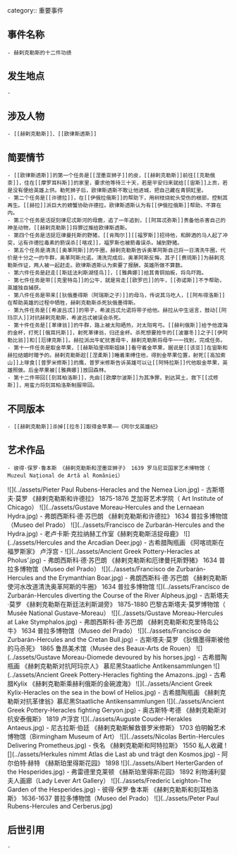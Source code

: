 category:: 重要事件
## 事件名称
	- 赫剌克勒斯的十二件功绩
## 发生地点
	-
## 涉及人物
	- [[赫剌克勒斯]]、[[欧律斯透斯]]
## 简要情节
	- [[欧律斯透斯]]的第一个任务是[[涅墨亚狮子]]的皮，[[赫剌克勒斯]]前往[[克勒俄柰]]，住在[[摩罗耳科斯]]的家里，要求他等待三十天，若是平安归来就给[[宙斯]]上贡，若是没有便给英雄上供。勒死狮子后，欧律斯透斯不敢让他进城，把自己藏在青铜缸里。
	- 第二个任务是[[许德拉]]，在[[伊俄拉俄斯]]的帮助下，用树枝烧蛇头受伤的根部，控制其再生。[[赫拉]]派巨大的螃蟹协助许德拉。欧律斯透斯认为有[[伊俄拉俄斯]]帮助，不算在内。
	- 第三个任务是活捉刻律尼忒斯河的母鹿，追了一年追到，[[阿耳忒弥斯]]责备他杀害自己的神圣动物，[[赫剌克勒斯]]将罪过推给欧律斯透斯。
	- 第四个任务是活捉厄律曼托斯的野猪，[[肯陶尔]][[福罗斯]]招待他，和醉酒的马人起了冲突，沾有许德拉毒素的箭误杀[[喀戎]]，福罗斯也被箭毒误杀。捕到野猪。
	- 第五个任务是清洗[[奥革阿斯]]的牛圈，赫剌克勒斯告诉奥革阿斯自己将一日清洗牛圈，代价是十分之一的牛群，奥革阿斯允诺。清洗完成后，奥革阿斯反悔，其子[[费琉斯]]为赫剌克勒斯作证，两人被一起赶走。欧律斯透斯认为索要了报酬，英雄所做不算数。
	- 第六件任务是赶走[[斯廷法利斯湖怪鸟]]，[[雅典娜]]给其青铜拍板，将鸟吓跑。
	- 第七件任务是带[[克里特岛]]的公牛，就是背走[[欧罗巴]]的牛，[[弥诺斯]]不予帮助，英雄独自捕获。
	- 第八件任务是带来[[狄俄墨得斯（阿瑞斯之子）]]的母马，传说其马吃人，[[阿布得洛斯]]在帮助英雄的过程中牺牲，赫剌克勒斯杀死狄俄墨得斯。
	- 第九件任务是[[希波吕忒]]的带子，希波吕忒允诺将带子给他。赫拉从中生谣言，鼓动[[阿玛宗人]]对抗赫剌克勒斯，希波吕忒被误会杀死。
	- 第十件任务是[[革律翁]]的牛群，路上被太阳晒热，对太阳弯弓。[[赫利俄斯]]给予他渡海的金杯，打死[[俄耳托斯]]，射死革律翁，归还金杯。杀死想要抢牛的[[波塞冬]]之子[[伊阿勒比翁]]和[[厄律克斯]]。赫拉派出牛虻扰害母牛，赫剌克勒斯将母牛一一找到，完成任务。
	- 第十一件任务是取金苹果，[[赫斯珀里得斯姐妹]]看守着金苹果，据说是[[该亚]]在宙斯和赫拉结婚时赠予的。赫剌克勒斯趁[[涅柔斯]]睡着束缚住他，得到金苹果位置，射死[[高加索山]]上啄食[[普罗米修斯]]的鹰，普罗米修斯告诉英雄可以让[[阿特拉斯]]代他取金苹果，英雄照做。后金苹果被[[雅典娜]]放回森林。
	- 第十二件带回[[刻耳柏洛斯]]，先由[[欧摩尔波斯]]为其净罪，到达冥土，救下[[忒修斯]]，用蛮力将刻耳柏洛斯制服带回。
## 不同版本
	- [[赫剌克勒斯]]杀掉[[拉冬]]取得金苹果——《阿尔戈英雄纪》
## 艺术作品
	- 彼得·保罗·鲁本斯 《赫剌克勒斯和涅墨亚狮子》 1639 罗马尼亚国家艺术博物馆（  Muzeul Național de Artă al României）
 ![](../assets/Pieter Paul Rubens-Heracles and the Nemea Lion.jpg)
	- 古斯塔夫·莫罗 《赫剌克勒斯和许德拉》 1875-1876 芝加哥艺术学院（ Art Institute of Chicago）
 ![](../assets/Gustave Moreau-Hercules and the Lernaean Hydra.jpg)
	- 弗朗西斯科·德·苏巴朗 《赫剌克勒斯和许德拉》 1634 普拉多博物馆（Museo del Prado）
 ![](../assets/Francisco de Zurbarán-Hercules and the Hydra.jpg)
	- 老卢卡斯·克拉纳赫工作室《赫剌克勒斯活捉母鹿》
 ![](../assets/Hercules and the Arcadian Deer.jpg)
	- 古希腊陶瓶画 《阿喀琉斯在福罗斯家》 卢浮宫
	- ![](../assets/Ancient Greek Pottery-Heracles at Pholus'.jpg)
	- 弗朗西斯科·德·苏巴朗 《赫剌克勒斯和厄律曼托斯野猪》 1634 普拉多博物馆（Museo del Prado）
 ![](../assets/Francisco de Zurbarán-Hercules and the Erymanthian Boar.jpg)
	- 弗朗西斯科·德·苏巴朗 《赫剌克勒斯使河水改道清洗奥革阿斯的牛圈》 1634 普拉多博物馆
 ![](../assets/Francisco de Zurbarán-Hercules diverting the Course of the River Alpheus.jpg)
	- 古斯塔夫·莫罗 《赫剌克勒斯在斯廷法利斯湖旁》 1875-1880 巴黎古斯塔夫·莫罗博物馆（ Musée National Gustave-Moreau）
 ![](../assets/Gustave Moreau-Hercules at Lake Stymphalos.jpg)
	- 弗朗西斯科·德·苏巴朗 《赫剌克勒斯和克里特岛公牛》 1634 普拉多博物馆（Museo del Prado）
 ![](../assets/Francisco de Zurbarán-Hercules and the Cretan Bull.jpg)
	- 古斯塔夫·莫罗 《狄俄墨得斯被他的马杀死》 1865 鲁昂美术馆（Musée des Beaux-Arts de Rouen）
 ![](../assets/Gustave Moreau-Diomede devoured by his horses.jpg)
	- 古希腊陶瓶画 《赫剌克勒斯对抗阿玛宗人》 慕尼黑Staatliche Antikensammlungen
 ![](../assets/Ancient Greek Pottery-Heracles fighting the Amazons..jpg)
	- 古希腊Kylix 《赫剌克勒斯乘赫利俄斯的金碗渡海》
 ![](../assets/Ancient Greek Kylix-Heracles on the sea in the bowl of Helios.jpg)
	- 古希腊陶瓶画 《赫剌克勒斯对抗革律翁》慕尼黑Staatliche Antikensammlungen
 ![](../assets/Ancient Greek Pottery-Heracles fighting Geryon.jpg)
	- 奥古斯特·考德 《赫剌克勒斯对抗安泰俄斯》 1819 卢浮宫
 ![](../assets/Auguste Couder-Herakles Antaeus.jpg)
	- 尼古拉斯·伯廷 《赫剌克勒斯解救普罗米修斯》 1703 伯明翰艺术博物馆（Birmingham Museum of Art）
 ![](../assets/Nicolas Bertin-Hercules Delivering Prometheus.jpg)
	- 佚名 《赫剌克勒斯和阿特拉斯》 1550 私人收藏
 ![](../assets/Herkules nimmt Atlas die Last ab und trägt den Kosmos.jpg)
	- 阿尔伯特·赫特 《赫斯珀里得斯花园》 1898  ![](../assets/Albert HerterGarden of the Hesperides.jpg)
	- 弗雷德里克莱顿 《赫斯珀里得斯花园》 1892 利物浦利婓夫人画廊（Lady Lever Art Gallery）
 ![](../assets/Frederic Leighton-The Garden of the Hesperides.jpg)
	- 彼得·保罗·鲁本斯 《赫剌克勒斯和刻耳柏洛斯》 1636-1637 普拉多博物馆（Museo del Prado）
 ![](../assets/Peter Paul Rubens-Hercules and Cerberus.jpg)
## 后世引用
	-
